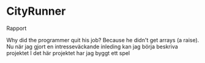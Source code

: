 # CityRunner
Rapport

Why did the programmer quit his job? Because he didn't get arrays (a raise). Nu när jag gjort en intresseväckande inleding kan jag börja beskriva projektet
I det här projektet har jag byggt ett spel

